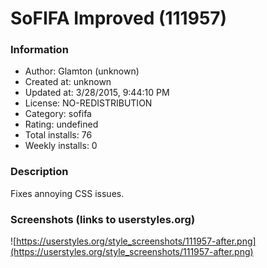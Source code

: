 # SoFIFA Improved (111957)

### Information
- Author: Glamton (unknown)
- Created at: unknown
- Updated at: 3/28/2015, 9:44:10 PM
- License: NO-REDISTRIBUTION
- Category: sofifa
- Rating: undefined
- Total installs: 76
- Weekly installs: 0


### Description
Fixes annoying CSS issues.


### Screenshots (links to userstyles.org)
![https://userstyles.org/style_screenshots/111957-after.png](https://userstyles.org/style_screenshots/111957-after.png)


